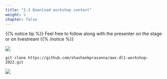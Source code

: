 ```yaml
---
title: "2.3 Download workshop content"
weight: 5
chapter: false
---
```


{{% notice tip %}}
Feel free to follow along with the presenter on the stage or on livestream
{{% /notice %}}

![](/images/setup/setup26.jpg)

```
git clone https://github.com/shashankprasanna/aws-dl1-workshop-2022.git
```

![](/images/setup/setup27.jpg)
